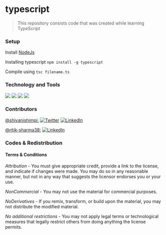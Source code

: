 # typescript

> This repository consists code that was created while learning TypeScript

### Setup
Install [NodeJs](https://nodejs.org/en/)

Installing typescript
 `npm install -g typescript`

Compile using 
 `tsc filename.ts`
 
### Technology and Tools

![](https://img.shields.io/badge/OS-macOS/Linux/Windows-informational?style=flat&logo=data:image/svg%2bxml;base64,<BASE64_DATA>)
![](https://img.shields.io/badge/Code-TypeScript-informational?style=flat&logo=<LOGO_NAME>&logoColor=white&color=2bbc8a)
![](https://img.shields.io/badge/Framework-React-informational?style=flat&logo=<LOGO_NAME>&logoColor=white&color=2bbc8a)
![](https://img.shields.io/badge/Shell-Zsh-informational?style=flat&logo=<LOGO_NAME>&logoColor=white&color=5a4fcf)

### Contributors



[@shivanishimpi:](https://github.com/shivanishimpi)
[![Twitter][1.2]][1]
[![LinkedIn][2.2]][2]

[1.2]: https://user-images.githubusercontent.com/26264600/88994487-151cad00-d31b-11ea-8795-da01dd1f29d7.png
[2.2]: https://user-images.githubusercontent.com/26264600/88994287-99226500-d31a-11ea-9a80-a91afd654777.png

[1]: https://twitter.com/ShimpiShivani
[2]: https://www.linkedin.com/in/shivani-shimpi-5113a8170/




[@ritik-sharma38:](https://github.com/ritik-sharma38)
[![LinkedIn][2.2]][3]

[1.2]: https://user-images.githubusercontent.com/26264600/88994487-151cad00-d31b-11ea-8795-da01dd1f29d7.png
[2.2]: https://user-images.githubusercontent.com/26264600/88994287-99226500-d31a-11ea-9a80-a91afd654777.png

[3]: https://www.linkedin.com/in/ritik-sharma-633703184/




### Codes & Redistribution
#### Terms & Conditions

*Attribution* - You must give appropriate credit, provide a link to the license, and indicate if changes were made. You may do so in any reasonable manner, but not in any way that suggests the licensor endorses you or your use.

*NonCommercial* - You may not use the material for commercial purposes.

*NoDerivatives* - If you remix, transform, or build upon the material, you may not distribute the modified material.

*No additional restrictions* - You may not apply legal terms or technological measures that legally restrict others from doing anything the license permits.
